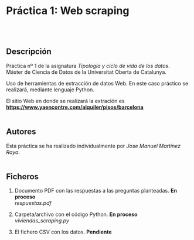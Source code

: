 # Práctica 1: Web scraping 
<br/><br/>
## Descripción

Práctica nº 1 de la asignatura _Tipología y ciclo de vida de los datos_.<br/>
Máster de Ciencia de Datos de la Universitat Oberta de Catalunya.

Uso de herramientas de extracción de datos Web. En este caso práctico se realizará, mediante lenguaje Python.

El sitio Web en donde se realizará la extración es **https://www.yaencontre.com/alquiler/pisos/barcelona**
<br/><br/>

## Autores

Esta práctica se ha realizado individualmente por _Jose Manuel Martínez Raya_.
<br/><br/>

## Ficheros

1. Documento PDF con las respuestas a las preguntas planteadas. **En proceso**<br/>
  _respuestas.pdf_
    
2. Carpeta/archivo con el código Python.  **En proceso**<br/>
  _viviendas_scraping.py_
  
3. El fichero CSV con los datos. **Pendiente**
